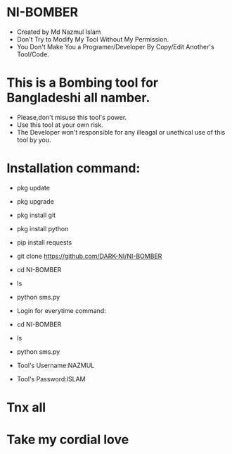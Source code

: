 # NI-BOMBER
* Created by Md Nazmul Islam
* Don't Try to Modify My Tool Without My Permission.
* You Don't Make You a Programer/Developer By Copy/Edit Another's Tool/Code.


# This is a Bombing tool for Bangladeshi all namber.
* Please,don't misuse this tool's power.
* Use this tool at your own risk.
* The Developer won't responsible for any illeagal or unethical use of this tool by you.

# Installation command:
* pkg update
* pkg upgrade
* pkg install git
* pkg install python
* pip install requests
* git clone https://github.com/DARK-NI/NI-BOMBER
* cd NI-BOMBER
* ls
* python sms.py

* Login for everytime command:
* cd NI-BOMBER
* ls
* python sms.py

* Tool's Username:NAZMUL
* Tool's Password:ISLAM

# Tnx all
# Take my cordial love
